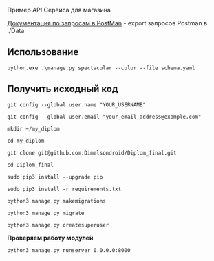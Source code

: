 Пример API Сервиса для магазина

[Документация по запросам в PostMan](https://documenter.getpostman.com/view/5037826/SVfJUrSc) - export запросов Postman в ./Data

## **Использование**
    python.exe .\manage.py spectacular --color --file schema.yaml

## **Получить исходный код**

    git config --global user.name "YOUR_USERNAME"
    
    git config --global user.email "your_email_address@example.com"
    
    mkdir ~/my_diplom
    
    cd my_diplom
    
    git clone git@github.com:Dimelsondroid/Diplom_final.git
    
    cd Diplom_final
    
    sudo pip3 install --upgrade pip
    
    sudo pip3 install -r requirements.txt
    
    python3 manage.py makemigrations
     
    python3 manage.py migrate
    
    python3 manage.py createsuperuser    
    
 
**Проверяем работу модулей**
    
    
    python3 manage.py runserver 0.0.0.0:8000
    
   
